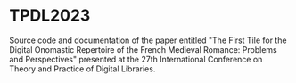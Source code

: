 # TPDL2023
Source code and documentation of the paper entitled "The First Tile for the Digital Onomastic Repertoire of the French Medieval Romance: Problems and Perspectives" presented at the 27th International Conference on Theory and Practice of Digital Libraries.
